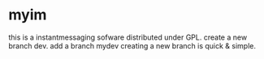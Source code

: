 # myim
this is a instantmessaging sofware distributed under GPL.
create a new branch dev.
add a branch mydev
creating a new branch is quick & simple.
